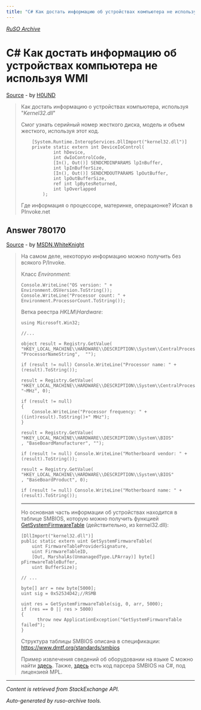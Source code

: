```yaml
---
title: "C# Как достать информацию об устройствах компьютера не используя WMI"
---
```

<p><i><a href="https://github.com/MSDN-WhiteKnight/ruso-archive/">RuSO Archive</a></i></p>
<h1>C# Как достать информацию об устройствах компьютера не используя WMI</h1>
<p><a href="https://ru.stackoverflow.com/questions/778618/c-%d0%9a%d0%b0%d0%ba-%d0%b4%d0%be%d1%81%d1%82%d0%b0%d1%82%d1%8c-%d0%b8%d0%bd%d1%84%d0%be%d1%80%d0%bc%d0%b0%d1%86%d0%b8%d1%8e-%d0%be%d0%b1-%d1%83%d1%81%d1%82%d1%80%d0%be%d0%b9%d1%81%d1%82%d0%b2%d0%b0%d1%85-%d0%ba%d0%be%d0%bc%d0%bf%d1%8c%d1%8e%d1%82%d0%b5%d1%80%d0%b0-%d0%bd%d0%b5-%d0%b8%d1%81%d0%bf%d0%be%d0%bb%d1%8c%d0%b7%d1%83%d1%8f-wmi">Source</a> - by <a href="https://ru.stackoverflow.com/users/277160/h0und">H0UND</a></p>
<blockquote>
<p>Как достать информацию о устройствах компьютера,
используя "<em>Kernel32.dll</em>"</p>

<p>Смог узнать серийный номер жесткого диска, модель и объем жесткого, используя этот код.</p>

<pre><code>    [System.Runtime.InteropServices.DllImport("kernel32.dll")]
    private static extern int DeviceIoControl(
            int hDevice,
            int dwIoControlCode,
            [In(), Out()] SENDCMDINPARAMS lpInBuffer,
            int lpInBufferSize,
            [In(), Out()] SENDCMDOUTPARAMS lpOutBuffer,
            int lpOutBufferSize,
            ref int lpBytesReturned,
            int lpOverlapped
        );
</code></pre>

<p>Где информация о процессоре, материнке, операционке?
Искал в PInvoke.net </p>

</blockquote>
<h2>Answer 780170</h2>
<p><a href="https://ru.stackoverflow.com/a/780170/">Source</a> - by <a href="https://ru.stackoverflow.com/users/240512/msdn-whiteknight">MSDN.WhiteKnight</a></p>
<blockquote>
<p>На самом деле, некоторую информацию можно получить без всякого P/Invoke.</p>

<p>Класс <em>Environment</em>:</p>

<pre><code>Console.WriteLine("OS version: " + Environment.OSVersion.ToString());
Console.WriteLine("Processor count: " + Environment.ProcessorCount.ToString());
</code></pre>

<p>Ветка реестра <em>HKLM\Hardware</em>:</p>

<pre><code>using Microsoft.Win32;

//...

object result = Registry.GetValue(
"HKEY_LOCAL_MACHINE\\HARDWARE\\DESCRIPTION\\System\\CentralProcessor\\0", 
"ProcessorNameString",  "");

if (result != null) Console.WriteLine("Processor name: " + (result).ToString());

result = Registry.GetValue(
"HKEY_LOCAL_MACHINE\\HARDWARE\\DESCRIPTION\\System\\CentralProcessor\\0",
"~MHz", 0);

if (result != null) 
{
    Console.WriteLine("Processor frequency: " + ((int)result).ToString()+" MHz");
}

result = Registry.GetValue(
"HKEY_LOCAL_MACHINE\\HARDWARE\\DESCRIPTION\\System\\BIOS"
, "BaseBoardManufacturer", "");

if (result != null) Console.WriteLine("Motherboard vendor: " + (result).ToString());

result = Registry.GetValue(
"HKEY_LOCAL_MACHINE\\HARDWARE\\DESCRIPTION\\System\\BIOS"
, "BaseBoardProduct", 0);

if (result != null) Console.WriteLine("Motherboard name: " + (result).ToString());
</code></pre>

<hr>

<p>Но основная часть информации об устройствах находится в таблице SMBIOS, которую можно получить функцией <a href="https://msdn.microsoft.com/en-us/library/windows/desktop/ms724379(v=vs.85).aspx" rel="nofollow noreferrer">GetSystemFirmwareTable</a> (действительно, из kernel32.dll):</p>

<pre><code>[DllImport("kernel32.dll")]
public static extern uint GetSystemFirmwareTable(
    uint FirmwareTableProviderSignature,
    uint FirmwareTableID,
    [Out, MarshalAs(UnmanagedType.LPArray)] byte[] pFirmwareTableBuffer,
    uint BufferSize);

// ...

byte[] arr = new byte[5000];                
uint sig = 0x52534D42;//RSMB

uint res = GetSystemFirmwareTable(sig, 0, arr, 5000);
if (res == 0 || res &gt; 5000) 
{
      throw new ApplicationException("GetSystemFirmwareTable failed");
}    
</code></pre>

<p>Структура таблицы SMBIOS описана в спецификации: <a href="https://www.dmtf.org/standards/smbios" rel="nofollow noreferrer">https://www.dmtf.org/standards/smbios</a></p>

<p>Пример извлечения сведений об оборудовании на языке C можно найти <a href="https://ru.stackoverflow.com/a/753935/240512">здесь</a>. Также, <a href="https://github.com/openhardwaremonitor/openhardwaremonitor/blob/da432ef07cf125c019afd3a27f447da428404611/Hardware/SMBIOS.cs" rel="nofollow noreferrer">здесь</a> есть код парсера SMBIOS на C#, под лицензией MPL.</p>

</blockquote>
<hr/>
<p><i>Content is retrieved from StackExchange API. </i></p>
<p><i>Auto-generated by ruso-archive tools. </i></p>
